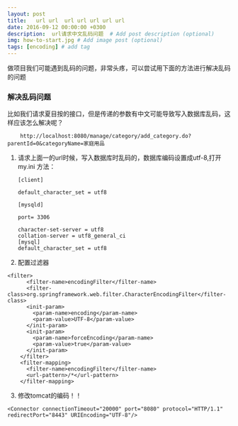 ```yaml
---
layout: post
title:   url url  url url url url url 
date: 2016-09-12 00:00:00 +0300
description:  url请求中文乱码问题  # Add post description (optional)
img: how-to-start.jpg # Add image post (optional)
tags: [encoding] # add tag
---
```


做项目我们可能遇到乱码的问题，非常头疼，可以尝试用下面的方法进行解决乱码的问题


### 解决乱码问题

比如我们请求夏目按的接口，但是传递的参数有中文可能导致写入数据库乱码，这样应该怎么解决呢？




```
    http://localhost:8080/manage/category/add_category.do?parentId=0&categoryName=家庭用品

```

1. 请求上面一的url时候，写入数据库时乱码的，数据库编码设置成utf-8,打开my.ini 方法：

    ```
    [client]

    default_character_set = utf8

    [mysqld]

    port= 3306

    character-set-server = utf8
    collation-server = utf8_general_ci
    [mysql]
    default_character_set = utf8
    ```

2. 配置过滤器

```
<filter>  
      <filter-name>encodingFilter</filter-name>  
      <filter-class>org.springframework.web.filter.CharacterEncodingFilter</filter-class>  
      <init-param>  
        <param-name>encoding</param-name>  
        <param-value>UTF-8</param-value>  
      </init-param>  
      <init-param>  
        <param-name>forceEncoding</param-name>  
        <param-value>true</param-value>  
      </init-param>  
    </filter>  
    <filter-mapping>  
      <filter-name>encodingFilter</filter-name>  
      <url-pattern>/*</url-pattern>  
    </filter-mapping>  
```

3. 修改tomcat的编码！！

```
<Connector connectionTimeout="20000" port="8080" protocol="HTTP/1.1" redirectPort="8443" URIEncoding="UTF-8"/>

```




